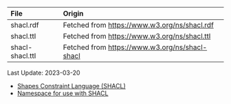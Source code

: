 | File                              | Origin                                                                            |
|:----------------------------------|:----------------------------------------------------------------------------------|
| shacl.rdf                         | Fetched from <https://www.w3.org/ns/shacl.rdf>                                    |
| shacl.ttl                         | Fetched from <https://www.w3.org/ns/shacl.ttl>                                    |
| shacl-shacl.ttl                   | Fetched from <https://www.w3.org/ns/shacl-shacl>                                  |

Last Update: 2023-03-20

* [Shapes Constraint Language (SHACL)](https://www.w3.org/TR/2017/REC-shacl-20170720/)
* [Namespace for use with SHACL](https://www.w3.org/ns/shacl)
